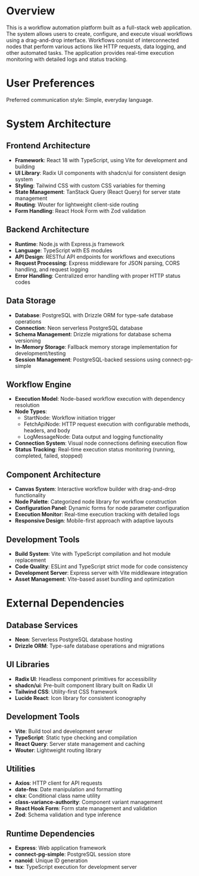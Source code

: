 # Overview

This is a workflow automation platform built as a full-stack web application. The system allows users to create, configure, and execute visual workflows using a drag-and-drop interface. Workflows consist of interconnected nodes that perform various actions like HTTP requests, data logging, and other automated tasks. The application provides real-time execution monitoring with detailed logs and status tracking.

# User Preferences

Preferred communication style: Simple, everyday language.

# System Architecture

## Frontend Architecture
- **Framework**: React 18 with TypeScript, using Vite for development and building
- **UI Library**: Radix UI components with shadcn/ui for consistent design system
- **Styling**: Tailwind CSS with custom CSS variables for theming
- **State Management**: TanStack Query (React Query) for server state management
- **Routing**: Wouter for lightweight client-side routing
- **Form Handling**: React Hook Form with Zod validation

## Backend Architecture
- **Runtime**: Node.js with Express.js framework
- **Language**: TypeScript with ES modules
- **API Design**: RESTful API endpoints for workflows and executions
- **Request Processing**: Express middleware for JSON parsing, CORS handling, and request logging
- **Error Handling**: Centralized error handling with proper HTTP status codes

## Data Storage
- **Database**: PostgreSQL with Drizzle ORM for type-safe database operations
- **Connection**: Neon serverless PostgreSQL database
- **Schema Management**: Drizzle migrations for database schema versioning
- **In-Memory Storage**: Fallback memory storage implementation for development/testing
- **Session Management**: PostgreSQL-backed sessions using connect-pg-simple

## Workflow Engine
- **Execution Model**: Node-based workflow execution with dependency resolution
- **Node Types**: 
  - StartNode: Workflow initiation trigger
  - FetchApiNode: HTTP request execution with configurable methods, headers, and body
  - LogMessageNode: Data output and logging functionality
- **Connection System**: Visual node connections defining execution flow
- **Status Tracking**: Real-time execution status monitoring (running, completed, failed, stopped)

## Component Architecture
- **Canvas System**: Interactive workflow builder with drag-and-drop functionality
- **Node Palette**: Categorized node library for workflow construction
- **Configuration Panel**: Dynamic forms for node parameter configuration
- **Execution Monitor**: Real-time execution tracking with detailed logs
- **Responsive Design**: Mobile-first approach with adaptive layouts

## Development Tools
- **Build System**: Vite with TypeScript compilation and hot module replacement
- **Code Quality**: ESLint and TypeScript strict mode for code consistency
- **Development Server**: Express server with Vite middleware integration
- **Asset Management**: Vite-based asset bundling and optimization

# External Dependencies

## Database Services
- **Neon**: Serverless PostgreSQL database hosting
- **Drizzle ORM**: Type-safe database operations and migrations

## UI Libraries
- **Radix UI**: Headless component primitives for accessibility
- **shadcn/ui**: Pre-built component library built on Radix UI
- **Tailwind CSS**: Utility-first CSS framework
- **Lucide React**: Icon library for consistent iconography

## Development Tools
- **Vite**: Build tool and development server
- **TypeScript**: Static type checking and compilation
- **React Query**: Server state management and caching
- **Wouter**: Lightweight routing library

## Utilities
- **Axios**: HTTP client for API requests
- **date-fns**: Date manipulation and formatting
- **clsx**: Conditional class name utility
- **class-variance-authority**: Component variant management
- **React Hook Form**: Form state management and validation
- **Zod**: Schema validation and type inference

## Runtime Dependencies
- **Express**: Web application framework
- **connect-pg-simple**: PostgreSQL session store
- **nanoid**: Unique ID generation
- **tsx**: TypeScript execution for development server